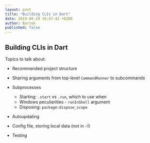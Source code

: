 ```yaml
---
layout: post
title: "Building CLIs in Dart"
date: 2019-06-29 16:47:42 +0200
author: Bartek
published: false
---
```


## Building CLIs in Dart

Topics to talk about:

- Recommended project structure
- Sharing arguments from top-level `CommandRunner` to subcommands
- Subprocesses

  - Starting: `.start` vs `.run`, which to use when
  - Windows peculiarities - `runInShell` argument
  - Disposing: `package:dispose_scope`

- Autoupdating
- Config file, storing local data (not in `~`!)
- Testing
